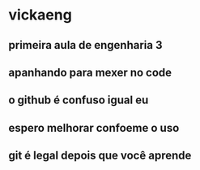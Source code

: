 # vickaeng
## primeira aula de engenharia 3
## apanhando para mexer no code
## o github é confuso igual eu
## espero melhorar confoeme o uso
## git é legal depois que você aprende
